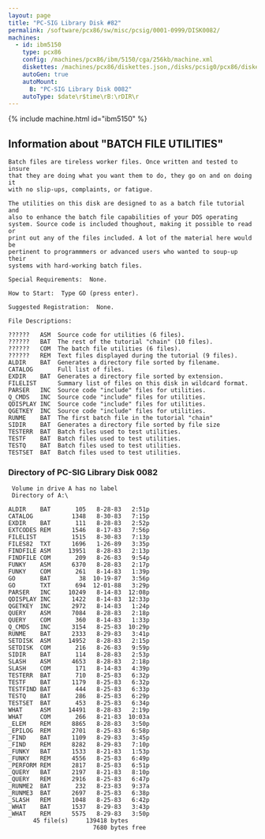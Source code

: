 ```yaml
---
layout: page
title: "PC-SIG Library Disk #82"
permalink: /software/pcx86/sw/misc/pcsig/0001-0999/DISK0082/
machines:
  - id: ibm5150
    type: pcx86
    config: /machines/pcx86/ibm/5150/cga/256kb/machine.xml
    diskettes: /machines/pcx86/diskettes.json,/disks/pcsig0/pcx86/diskettes.json
    autoGen: true
    autoMount:
      B: "PC-SIG Library Disk 0082"
    autoType: $date\r$time\rB:\rDIR\r
---
```


{% include machine.html id="ibm5150" %}

## Information about "BATCH FILE UTILITIES"

    Batch files are tireless worker files. Once written and tested to insure
    that they are doing what you want them to do, they go on and on doing it
    with no slip-ups, complaints, or fatigue.
    
    The utilities on this disk are designed to as a batch file tutorial and
    also to enhance the batch file capabilities of your DOS operating
    system. Source code is included thoughout, making it possible to read or
    print out any of the files included. A lot of the material here would be
    pertinent to programmmers or advanced users who wanted to soup-up their
    systems with hard-working batch files.
    
    Special Requirements:  None.
    
    How to Start:  Type GO (press enter).
    
    Suggested Registration:  None.
    
    File Descriptions:
    
    ??????   ASM  Source code for utilities (6 files).
    ??????   BAT  The rest of the tutorial "chain" (10 files).
    ??????   COM  The batch file utilities (6 files).
    ??????   REM  Text files displayed during the tutorial (9 files).
    ALDIR    BAT  Generates a directory file sorted by filename.
    CATALOG       Full list of files.
    EXDIR    BAT  Generates a directory file sorted by extension.
    FILELIST      Summary list of files on this disk in wildcard format.
    PARSER   INC  Source code "include" files for utilities.
    Q_CMDS   INC  Source code "include" files for utilities.
    QDISPLAY INC  Source code "include" files for utilities.
    QGETKEY  INC  Source code "include" files for utilities.
    RUNME    BAT  The first batch file in the tutorial "chain"
    SIDIR    BAT  Generates a directory file sorted by file size
    TESTERR  BAT  Batch files used to test utilities.
    TESTF    BAT  Batch files used to test utilities.
    TESTQ    BAT  Batch files used to test utilities.
    TESTSET  BAT  Batch files used to test utilities.

### Directory of PC-SIG Library Disk 0082

     Volume in drive A has no label
     Directory of A:\

    ALDIR    BAT       105   8-28-83   2:51p
    CATALOG           1348   8-30-83   7:15p
    EXDIR    BAT       111   8-28-83   2:52p
    EXTCODES REM      1546   8-17-83   7:56p
    FILELIST          1515   8-30-83   7:13p
    FILES82  TXT      1696   1-26-89   3:35p
    FINDFILE ASM     13951   8-28-83   2:13p
    FINDFILE COM       209   8-26-83   9:54p
    FUNKY    ASM      6370   8-28-83   2:17p
    FUNKY    COM       261   8-14-83   1:39p
    GO       BAT        38  10-19-87   3:56p
    GO       TXT       694  12-01-88   3:29p
    PARSER   INC     10249   8-14-83  12:08p
    QDISPLAY INC      1422   8-14-83  12:33p
    QGETKEY  INC      2972   8-14-83   1:24p
    QUERY    ASM      7084   8-28-83   2:18p
    QUERY    COM       360   8-14-83   1:33p
    Q_CMDS   INC      3154   8-25-83  10:29p
    RUNME    BAT      2333   8-29-83   3:41p
    SETDISK  ASM     14952   8-28-83   2:15p
    SETDISK  COM       216   8-26-83   9:59p
    SIDIR    BAT       114   8-28-83   2:53p
    SLASH    ASM      4653   8-28-83   2:18p
    SLASH    COM       171   8-14-83   4:39p
    TESTERR  BAT       710   8-25-83   6:32p
    TESTF    BAT      1179   8-25-83   6:32p
    TESTFIND BAT       444   8-25-83   6:33p
    TESTQ    BAT       286   8-25-83   6:29p
    TESTSET  BAT       453   8-25-83   6:34p
    WHAT     ASM     14491   8-28-83   2:19p
    WHAT     COM       266   8-21-83  10:03a
    _ELEM    REM      8865   8-28-83   3:50p
    _EPILOG  REM      2701   8-25-83   6:58p
    _FIND    BAT      1109   8-29-83   3:45p
    _FIND    REM      8282   8-29-83   7:10p
    _FUNKY   BAT      1533   8-21-83   1:53p
    _FUNKY   REM      4556   8-25-83   6:49p
    _PERFORM REM      2817   8-25-83   6:51p
    _QUERY   BAT      2197   8-21-83   8:10p
    _QUERY   REM      2916   8-25-83   6:47p
    _RUNME2  BAT       232   8-23-83   9:37a
    _RUNME3  BAT      2697   8-25-83   6:38p
    _SLASH   REM      1048   8-25-83   6:42p
    _WHAT    BAT      1537   8-29-83   3:43p
    _WHAT    REM      5575   8-29-83   3:50p
           45 file(s)     139418 bytes
                            7680 bytes free
